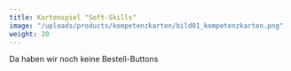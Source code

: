 ```yaml
---
title: Kartenspiel "Soft-Skills"
image: "/uploads/products/kompetenzkarten/bild01_kompetenzkarten.png"
weight: 20
---
```


Da haben wir noch keine Bestell-Buttons